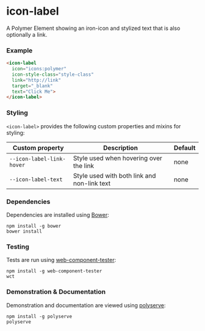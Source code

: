 # icon-label

A Polymer Element showing an iron-icon and stylized text that is also optionally a link.

### Example
```html
<icon-label
  icon="icons:polymer"
  icon-style-class="style-class"
  link="http://link"
  target="_blank"
  text="Click Me">
</icon-label>
```

### Styling

`<icon-label>` provides the following custom properties and mixins for styling:

Custom property           | Description                                 | Default
--------------------------|---------------------------------------------|----------------------
`--icon-label-link-hover` | Style used when hovering over the link      | none
`--icon-label-text`       | Style used with both link and non-link text | none

### Dependencies

Dependencies are installed using [Bower](http://bower.io/):

    npm install -g bower
    bower install

### Testing

Tests are run using [web-component-tester](https://github.com/Polymer/web-component-tester):

    npm install -g web-component-tester
    wct

### Demonstration & Documentation

Demonstration and documentation are viewed using [polyserve](https://github.com/PolymerLabs/polyserve):

    npm install -g polyserve
    polyserve

